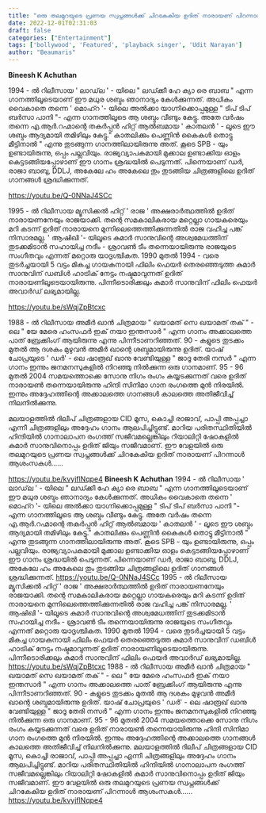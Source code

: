 ```yaml
---
title: "ഒരു തലമുറയുടെ പ്രണയ സ്വപ്നങ്ങൾക്ക് ചിറകേകിയ ഉദിത് നാരായണ് പിറന്നാൾ ആശംസകൾ"
date: 2022-12-01T02:31:03
draft: false
categories: ["Entertainment"]
tags: ['bollywood', 'Featured', 'playback singer', 'Udit Narayan']
author: "Beaumaris"
---
```


<strong>Bineesh K Achuthan </strong>

1994 - ൽ റിലീസായ ' ലാഡ്‌ല ' - യിലെ " ലഡ്ക്കീ ഹേ ക്യാ രെ ബാബ " എന്ന ഗാനത്തിലൂടെയാണ് ഈ മധുര ശബ്ദം ഞാനാദ്യം കേൾക്കുന്നത്. അധികം വൈകാതെ തന്നെ ' മൊഹ്റ '- യിലെ അൽക്കാ യാഗ്നിക്കൊപ്പമുള്ള " ടിപ് ടിപ് ബർസാ പാനി "- എന്ന ഗാനത്തിലൂടെ ആ ശബ്ദം വീണ്ടും കേട്ടു. അതേ വർഷം തന്നെ എ.ആർ.റഹ്മാന്റെ തകർപ്പൻ ഹിറ്റ് ആൽബമായ ' കാതലൻ ' - ലൂടെ ഈ ശബ്ദം ആദ്യമായി തമിഴിലും കേട്ടു." കാതലിക്കും പെണ്ണിൻ കൈകൾ തൊട്ടു മീട്ടിനാൽ " എന്നു തുടങ്ങുന്ന ഗാനത്തിലായിരുന്നു അത്. കൂടെ SPB - യും ഉണ്ടായിരുന്നു, ഒപ്പം പല്ലവിയും. രാജ്യവ്യാപകമായി മുക്കാല ഉണ്ടാക്കിയ ഓളം കെട്ടടങ്ങിയപ്പോഴാണ് ഈ ഗാനം ശ്രദ്ധയിൽ പെടുന്നത്. പിന്നെയാണ് ഡർ, രാജാ ബാബു, DDLJ, അകേലേ ഹം അകേലെ തും തുടങ്ങിയ ചിത്രങ്ങളിലെ ഉദിത് ഗാനങ്ങൾ ശ്രദ്ധിക്കുന്നത്.

https://youtu.be/Q-0NNaJ4SCc

1995 - ൽ റിലീസായ മ്യൂസിക്കൽ ഹിറ്റ് ' രാജ ' അക്ഷരാർത്ഥത്തിൽ ഉദിത് നാരായണനേയും രാജയാക്കി. തന്റെ സമകാലികരായ മറ്റെല്ലാ ഗായകരെയും മറി കടന്ന് ഉദിത് നാരായനെ മുന്നിലെത്തെത്തിക്കുന്നതിൽ രാജ വഹിച്ച പങ്ക് നിസാരമല്ല. ' ആഷിഖി '- യിലൂടെ കുമാർ സാനുവിന്റെ അശ്വമേധത്തിന് തുടക്കമിടാൻ സഹായിച്ച നദീം - ശ്രാവൺ ടീം തന്നെയായിരുന്നു രാജയുടെ സംഗീതവും എന്നത് മറ്റൊരു യാദൃശ്ചികത. 1990 മുതൽ 1994 - വരെ തുടർച്ചയായി 5 വട്ടം മികച്ച ഗായകനായി ഫിലിം ഫെയർ തെരഞ്ഞെടുത്ത കുമാർ സാനുവിന് ഡബിൾ ഹാട്രിക് നേട്ടം നഷ്ടമാവുന്നത് ഉദിത് നാരായണിലൂടെയായിരുന്നു. പിന്നീടൊരിക്കലും കുമാർ സാനുവിന് ഫിലിം ഫെയർ അവാർഡ് ലഭ്യമായില്ല.

https://youtu.be/sWqjZpBtcxc

1988 - ൽ റിലീസായ അമീർ ഖാൻ ചിത്രമായ " ഖയാമത് സെ ഖയാമത് തക് " - ലെ " യേ മേരെ ഹംസഫർ ഇക് നയാ ഇന്തസാർ " എന്ന ഗാനം അക്കാലത്തെ പാത് ബ്രേക്കിംഗ് ആയിരുന്നു എന്നു പിന്നീടാണറിഞ്ഞത്. 90 - കളുടെ തുടക്കം മുതൽ ആ ദശകം മുഴുവൻ അമീർ ഖാന്റെ ശബ്ദമായിരുന്നു ഉദിത്. യാഷ് ചോപ്രയുടെ ' ഡർ' - ലെ ഷാരൂഖ് ഖാനു വേണ്ടിയുള്ള " ജാദൂ തേരി നസർ " എന്ന ഗാനം ഇന്നും ജനമനസുകളിൽ നിറഞ്ഞു നിൽക്കുന്ന ഒരു ഗാനമാണ്. 95 - 96 മുതൽ 2004 സമയത്തൊക്കെ സോനു നിഗം രംഗം കയ്യടക്കുന്നത് വരെ ഉദിത് നാരായൺ തന്നെയായിരുന്നു ഹിന്ദി സിനിമാ ഗാന രംഗത്തെ മുൻ നിരയിൽ. ഇന്നും അദ്ദേഹത്തിന്റെ അക്കാലത്തെ ഗാനങ്ങൾ കാലത്തെ അതിജീവിച്ച് നിലനിൽക്കുന്നു.

മലയാളത്തിൽ ദിലീപ് ചിത്രങ്ങളായ CID മൂസ, കൊച്ചി രാജാവ്, പാപ്പി അപ്പച്ചാ എന്നീ ചിത്രങ്ങളിലും അദ്ദേഹം ഗാനം ആലപിച്ചിട്ടുണ്ട്. മാറിയ പരിതസ്ഥിതിയിൽ ഹിന്ദിയിൽ ഗാനാലാപന രംഗത്ത് സജീവമല്ലെങ്കിലും റിയാലിറ്റി ഷോകളിൽ കുമാർ സാനുവിനൊപ്പം ഉദിത് ജിയും സജീവമാണ്. ഈ വേളയിൽ ഒരു തലമുറയുടെ പ്രണയ സ്വപ്നങ്ങൾക്ക് ചിറകേകിയ ഉദിത് നാരായണ് പിറന്നാൾ ആശംസകൾ......

https://youtu.be/kvyjflNqpe4
**Bineesh K Achuthan** 1994 - ൽ റിലീസായ ' ലാഡ്‌ല ' - യിലെ " ലഡ്ക്കീ ഹേ ക്യാ രെ ബാബ " എന്ന ഗാനത്തിലൂടെയാണ് ഈ മധുര ശബ്ദം ഞാനാദ്യം കേൾക്കുന്നത്. അധികം വൈകാതെ തന്നെ ' മൊഹ്റ '- യിലെ അൽക്കാ യാഗ്നിക്കൊപ്പമുള്ള " ടിപ് ടിപ് ബർസാ പാനി "- എന്ന ഗാനത്തിലൂടെ ആ ശബ്ദം വീണ്ടും കേട്ടു. അതേ വർഷം തന്നെ എ.ആർ.റഹ്മാന്റെ തകർപ്പൻ ഹിറ്റ് ആൽബമായ ' കാതലൻ ' - ലൂടെ ഈ ശബ്ദം ആദ്യമായി തമിഴിലും കേട്ടു." കാതലിക്കും പെണ്ണിൻ കൈകൾ തൊട്ടു മീട്ടിനാൽ " എന്നു തുടങ്ങുന്ന ഗാനത്തിലായിരുന്നു അത്. കൂടെ SPB - യും ഉണ്ടായിരുന്നു, ഒപ്പം പല്ലവിയും. രാജ്യവ്യാപകമായി മുക്കാല ഉണ്ടാക്കിയ ഓളം കെട്ടടങ്ങിയപ്പോഴാണ് ഈ ഗാനം ശ്രദ്ധയിൽ പെടുന്നത്. പിന്നെയാണ് ഡർ, രാജാ ബാബു, DDLJ, അകേലേ ഹം അകേലെ തും തുടങ്ങിയ ചിത്രങ്ങളിലെ ഉദിത് ഗാനങ്ങൾ ശ്രദ്ധിക്കുന്നത്. https://youtu.be/Q-0NNaJ4SCc 1995 - ൽ റിലീസായ മ്യൂസിക്കൽ ഹിറ്റ് ' രാജ ' അക്ഷരാർത്ഥത്തിൽ ഉദിത് നാരായണനേയും രാജയാക്കി. തന്റെ സമകാലികരായ മറ്റെല്ലാ ഗായകരെയും മറി കടന്ന് ഉദിത് നാരായനെ മുന്നിലെത്തെത്തിക്കുന്നതിൽ രാജ വഹിച്ച പങ്ക് നിസാരമല്ല. ' ആഷിഖി '- യിലൂടെ കുമാർ സാനുവിന്റെ അശ്വമേധത്തിന് തുടക്കമിടാൻ സഹായിച്ച നദീം - ശ്രാവൺ ടീം തന്നെയായിരുന്നു രാജയുടെ സംഗീതവും എന്നത് മറ്റൊരു യാദൃശ്ചികത. 1990 മുതൽ 1994 - വരെ തുടർച്ചയായി 5 വട്ടം മികച്ച ഗായകനായി ഫിലിം ഫെയർ തെരഞ്ഞെടുത്ത കുമാർ സാനുവിന് ഡബിൾ ഹാട്രിക് നേട്ടം നഷ്ടമാവുന്നത് ഉദിത് നാരായണിലൂടെയായിരുന്നു. പിന്നീടൊരിക്കലും കുമാർ സാനുവിന് ഫിലിം ഫെയർ അവാർഡ് ലഭ്യമായില്ല. https://youtu.be/sWqjZpBtcxc 1988 - ൽ റിലീസായ അമീർ ഖാൻ ചിത്രമായ " ഖയാമത് സെ ഖയാമത് തക് " - ലെ " യേ മേരെ ഹംസഫർ ഇക് നയാ ഇന്തസാർ " എന്ന ഗാനം അക്കാലത്തെ പാത് ബ്രേക്കിംഗ് ആയിരുന്നു എന്നു പിന്നീടാണറിഞ്ഞത്. 90 - കളുടെ തുടക്കം മുതൽ ആ ദശകം മുഴുവൻ അമീർ ഖാന്റെ ശബ്ദമായിരുന്നു ഉദിത്. യാഷ് ചോപ്രയുടെ ' ഡർ' - ലെ ഷാരൂഖ് ഖാനു വേണ്ടിയുള്ള " ജാദൂ തേരി നസർ " എന്ന ഗാനം ഇന്നും ജനമനസുകളിൽ നിറഞ്ഞു നിൽക്കുന്ന ഒരു ഗാനമാണ്. 95 - 96 മുതൽ 2004 സമയത്തൊക്കെ സോനു നിഗം രംഗം കയ്യടക്കുന്നത് വരെ ഉദിത് നാരായൺ തന്നെയായിരുന്നു ഹിന്ദി സിനിമാ ഗാന രംഗത്തെ മുൻ നിരയിൽ. ഇന്നും അദ്ദേഹത്തിന്റെ അക്കാലത്തെ ഗാനങ്ങൾ കാലത്തെ അതിജീവിച്ച് നിലനിൽക്കുന്നു. മലയാളത്തിൽ ദിലീപ് ചിത്രങ്ങളായ CID മൂസ, കൊച്ചി രാജാവ്, പാപ്പി അപ്പച്ചാ എന്നീ ചിത്രങ്ങളിലും അദ്ദേഹം ഗാനം ആലപിച്ചിട്ടുണ്ട്. മാറിയ പരിതസ്ഥിതിയിൽ ഹിന്ദിയിൽ ഗാനാലാപന രംഗത്ത് സജീവമല്ലെങ്കിലും റിയാലിറ്റി ഷോകളിൽ കുമാർ സാനുവിനൊപ്പം ഉദിത് ജിയും സജീവമാണ്. ഈ വേളയിൽ ഒരു തലമുറയുടെ പ്രണയ സ്വപ്നങ്ങൾക്ക് ചിറകേകിയ ഉദിത് നാരായണ് പിറന്നാൾ ആശംസകൾ...... https://youtu.be/kvyjflNqpe4
